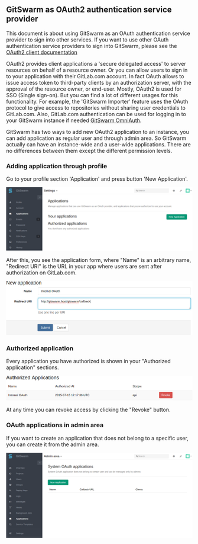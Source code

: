 ## GitSwarm as OAuth2 authentication service provider

This document is about using GitSwarm as an OAuth authentication service
provider to sign into other services. If you want to use other OAuth
authentication service providers to sign into GitSwarm, please see the
[OAuth2 client documentation](../api/oauth2.md)

OAuth2 provides client applications a 'secure delegated access' to server
resources on behalf of a resource owner. Or you can allow users to sign in
to your application with their GitLab.com account. In fact OAuth allows to
issue access token to third-party clients by an authorization server, with
the approval of the resource owner, or end-user. Mostly, OAuth2 is used
for SSO (Single sign-on). But you can find a lot of different usages for
this functionality. For example, the 'GitSwarm Importer' feature uses the
OAuth protocol to give access to repositories without sharing user
credentials to GitLab.com. Also, GitLab.com authentication can be used
for logging in to your GitSwarm instance if needed [GitSwarm
OmniAuth](gitlab.md).

GitSwarm has two ways to add new OAuth2 application to an instance, you can
add application as regular user and through admin area. So GitSwarm
actually can have an instance-wide and a user-wide applications. There are
no differences between them except the different permission levels.

### Adding application through profile

Go to your profile section 'Application' and press button 'New
Application'.

![applications](oauth_provider/user_wide_applications.png)

After this, you see the application form, where "Name" is an arbitrary
name, "Redirect URI" is the URL in your app where users are sent after
authorization on GitLab.com.

![application_form](oauth_provider/application_form.png)

### Authorized application

Every application you have authorized is shown in your "Authorized
application" sections.

![authorized_application](oauth_provider/authorized_application.png)

At any time you can revoke access by clicking the "Revoke" button.

### OAuth applications in admin area

If you want to create an application that does not belong to a specific
user, you can create it from the admin area.

![admin_application](oauth_provider/admin_application.png)
